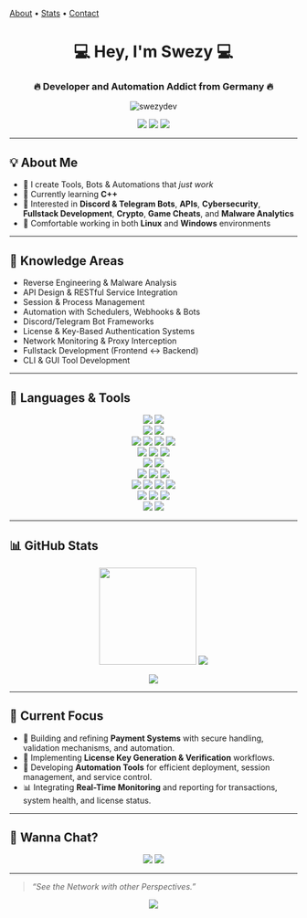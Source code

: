 [About](#about-me) • [Stats](#github-stats) • [Contact](#wanna-chat)

<h1 align="center">💻 Hey, I'm Swezy 💻</h1>
<h3 align="center">🔥 Developer and Automation Addict from Germany 🔥</h3>

<p align="center">
  <img src="https://komarev.com/ghpvc/?username=swezydev&label=Profile%20Views&color=blueviolet&style=flat" alt="swezydev" />
</p>

<p align="center">
  <a href="https://discord.com/users/432260852486242314"><img src="https://img.shields.io/badge/Discord-Swezy%20%3C3%230000-blue?style=for-the-badge&logo=discord" /></a>
  <a href="https://t.me/swezy" target="_blank"><img src="https://img.shields.io/badge/Telegram-@Swezy-blue?style=for-the-badge&logo=telegram" /></a>
  <a href="mailto:contact@swezy.dev"><img src="https://img.shields.io/badge/Email-contact@swezy.dev-informational?style=for-the-badge&logo=gmail" /></a>
</p>

---

<a name="about-me"></a>

## 💡 About Me

* 🔧 I create Tools, Bots & Automations that *just work*
* 🧠 Currently learning **C++**
* 🧪 Interested in **Discord & Telegram Bots**, **APIs**, **Cybersecurity**, **Fullstack Development**, **Crypto**, **Game Cheats**, and **Malware Analytics**
* 🐧 Comfortable working in both **Linux** and **Windows** environments

---

<a name="knowledge-areas"></a>

## 🧠 Knowledge Areas

* Reverse Engineering & Malware Analysis
* API Design & RESTful Service Integration
* Session & Process Management
* Automation with Schedulers, Webhooks & Bots
* Discord/Telegram Bot Frameworks
* License & Key-Based Authentication Systems
* Network Monitoring & Proxy Interception
* Fullstack Development (Frontend ↔ Backend)
* CLI & GUI Tool Development

---

<a name="languages-tools"></a>

## 🧰 Languages & Tools

<p align="center">
  <img src="https://img.shields.io/badge/Python-3670A0?style=for-the-badge&logo=python&logoColor=white" />
  <img src="https://img.shields.io/badge/Batch-121011?style=for-the-badge&logo=gnu-bash&logoColor=white" />
  <br />
  <img src="https://img.shields.io/badge/visual-studio-5C2D91?style=for-the-badge&logo=dev.to&logoColor=white" />
  <img src="https://img.shields.io/badge/Visual_Studio_Code-007ACC?style=for-the-badge&logo=dev.to&logoColor=white" />
  <br />
  <img src="https://img.shields.io/badge/PM2-2B037A?style=for-the-badge&logo=pm2&logoColor=white" />
  <img src="https://img.shields.io/badge/Git-F05032?style=for-the-badge&logo=git&logoColor=white" />
  <img src="https://img.shields.io/badge/SQLite-07405E?style=for-the-badge&logo=sqlite&logoColor=white" />
  <img src="https://img.shields.io/badge/Postman-FF6C37?style=for-the-badge&logo=postman&logoColor=white" />
  <br />
  <img src="https://img.shields.io/badge/Termius-1c1f4d?style=for-the-badge&logo=termius&logoColor=white" />
  <img src="https://img.shields.io/badge/PuTTY-555554?style=for-the-badge&logo=rss&logoColor=white" />
  <img src="https://img.shields.io/badge/RDP-0078D6?style=for-the-badge&logo=pcgamingwiki&logoColor=white" />
  <br />
  <img src="https://img.shields.io/badge/Windows-0078D6?style=for-the-badge&logo=codeblocks&logoColor=white" />
  <img src="https://img.shields.io/badge/Linux-FCC624?style=for-the-badge&logo=linux&logoColor=black" />
  <br />
  <img src="https://img.shields.io/badge/Burp_Suite-00a2d7?style=for-the-badge&logo=burpsuite&logoColor=white" />
  <img src="https://img.shields.io/badge/Nmap-0db7ed?style=for-the-badge&logo=antennapod&logoColor=white" />
  <img src="https://img.shields.io/badge/Wireshark-009999?style=for-the-badge&logo=wireshark&logoColor=white" />
  <br />
  <img src="https://img.shields.io/badge/X64Dbg-555555?style=for-the-badge&logo=openbugbounty&logoColor=white" />
  <img src="https://img.shields.io/badge/IDA Pro-f5ad7a?style=for-the-badge&logo=persistent&logoColor=white" />
  <img src="https://img.shields.io/badge/Dnspy-555555?style=for-the-badge&logo=unsplash&logoColor=white" />
  <img src="https://img.shields.io/badge/Ghidra-ff0000?style=for-the-badge&logo=redragon&logoColor=white" />
  <br />
  <img src="https://img.shields.io/badge/VirusTotal-7594de?style=for-the-badge&logo=virustotal&logoColor=white" />
  <img src="https://img.shields.io/badge/AnyRun-003f74?style=for-the-badge&logo=task&logoColor=white" />
  <img src="https://img.shields.io/badge/Triage-ff0000?style=for-the-badge&logo=truenas&logoColor=white" />
  <br />
  <img src="https://img.shields.io/badge/HTTP--Dbg-ff0000?style=for-the-badge&logo=zend&logoColor=white" />
  <img src="https://img.shields.io/badge/mitmproxy-000000?style=for-the-badge&logo=envoyproxy&logoColor=white" />
</p>

---

<a name="github-stats"></a>

## 📊 GitHub Stats

<p align="center">
  <img src="https://github-readme-stats.vercel.app/api?username=swezydev&show_icons=true&theme=tokyonight&count_private=true" height="170"/>
  <img src="https://github-readme-stats.vercel.app/api/top-langs/?username=swezydev&layout=compact&theme=tokyonight"/>
</p>

<p align="center">
  <img src="https://github-readme-streak-stats.herokuapp.com/?user=swezydev&theme=tokyonight" />
</p>

---

<a name="current-focus"></a>

## 🚀 Current Focus

* 💸 Building and refining **Payment Systems** with secure handling, validation mechanisms, and automation.
* 🔑 Implementing **License Key Generation & Verification** workflows.
* 🤖 Developing **Automation Tools** for efficient deployment, session management, and service control.
* 📊 Integrating **Real-Time Monitoring** and reporting for transactions, system health, and license status.

---

<a name="wanna-chat"></a>

## 🔗 Wanna Chat?

<p align="center">
  <a href="https://t.me/swezy" target="_blank"><img src="https://img.shields.io/badge/Telegram-@Swezy-blue?style=for-the-badge&logo=telegram" /></a>
  <a href="https://discord.com/users/432260852486242314"><img src="https://img.shields.io/badge/Discord-Swezy%20%3C3%230000-blue?style=for-the-badge&logo=discord" /></a>
</p>

---

> *“See the Network with other Perspectives.”*
<p align='center'><a href="https://awesome.re"><img src="https://awesome.re/badge.svg" ></p></a>
